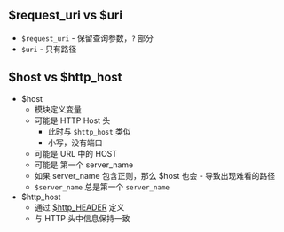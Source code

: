 ## $request_uri vs $uri
* `$request_uri` - 保留查询参数，`?` 部分
* `$uri` - 只有路径

## $host vs $http_host

* $host
  * 模块定义变量
  * 可能是 HTTP Host 头
    * 此时与 `$http_host` 类似
    * 小写，没有端口
  * 可能是 URL 中的 HOST
  * 可能是 第一个 server_name
  * 如果 server_name 包含正则，那么 $host 也会 - 导致出现难看的路径
  * `$server_name` 总是第一个 `server_name`
* $http_host
  * 通过 [$http_HEADER](http://nginx.org/en/docs/http/ngx_http_core_module.html#variables) 定义
  * 与 HTTP 头中信息保持一致
